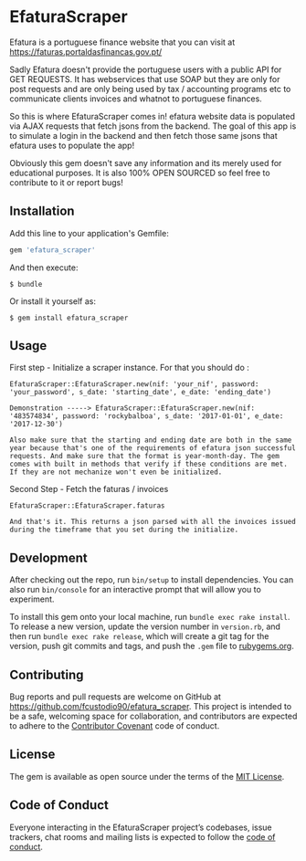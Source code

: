 # EfaturaScraper

Efatura is a portuguese finance website that you can visit at https://faturas.portaldasfinancas.gov.pt/

Sadly Efatura doesn't provide the portuguese users with a public API for GET REQUESTS. It has webservices that use SOAP but they are only for post requests and are only being used by tax / accounting programs etc to communicate clients invoices and whatnot to portuguese finances.

So this is where EfaturaScraper comes in! efatura website data is populated via AJAX requests that fetch jsons from the backend. The goal of this app is to simulate a login in the backend and then fetch those same jsons that efatura uses to populate the app!

Obviously this gem doesn't save any information and its merely used for educational purposes. It is also 100% OPEN SOURCED so feel free to contribute to it or report bugs! 

## Installation

Add this line to your application's Gemfile:

```ruby
gem 'efatura_scraper'
```

And then execute:

    $ bundle

Or install it yourself as:

    $ gem install efatura_scraper

## Usage

First step - Initialize a scraper instance. For that you should do :

    EfaturaScraper::EfaturaScraper.new(nif: 'your_nif', password: 'your_password', s_date: 'starting_date', e_date: 'ending_date')

    Demonstration -----> EfaturaScraper::EfaturaScraper.new(nif: '483574834', password: 'rockybalboa', s_date: '2017-01-01', e_date: '2017-12-30') 

    Also make sure that the starting and ending date are both in the same year because that's one of the requirements of efatura json successful requests. And make sure that the format is year-month-day. The gem comes with built in methods that verify if these conditions are met. If they are not mechanize won't even be initialized.

Second Step - Fetch the faturas / invoices

    EfaturaScraper::EfaturaScraper.faturas

    And that's it. This returns a json parsed with all the invoices issued during the timeframe that you set during the initialize.


## Development

After checking out the repo, run `bin/setup` to install dependencies. You can also run `bin/console` for an interactive prompt that will allow you to experiment.

To install this gem onto your local machine, run `bundle exec rake install`. To release a new version, update the version number in `version.rb`, and then run `bundle exec rake release`, which will create a git tag for the version, push git commits and tags, and push the `.gem` file to [rubygems.org](https://rubygems.org).

## Contributing

Bug reports and pull requests are welcome on GitHub at https://github.com/fcustodio90/efatura_scraper. This project is intended to be a safe, welcoming space for collaboration, and contributors are expected to adhere to the [Contributor Covenant](http://contributor-covenant.org) code of conduct.

## License

The gem is available as open source under the terms of the [MIT License](https://opensource.org/licenses/MIT).

## Code of Conduct

Everyone interacting in the EfaturaScraper project’s codebases, issue trackers, chat rooms and mailing lists is expected to follow the [code of conduct](https://github.com/fcustodio90/efatura_scraper/blob/master/CODE_OF_CONDUCT.md).
